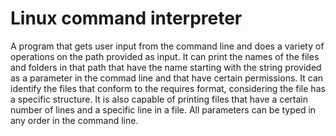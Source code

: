 # Linux command interpreter

A program that gets user input from the command line and does a variety of operations on the path provided as input.
It can print the names of the files and folders in that path that have the name starting with the string provided as a parameter in the commad line and that have certain permissions.
It can identify the files that conform to the requires format, considering the file has a specific structure.
It is also capable of printing files that have a certain number of lines and a specific line in a file.
All parameters can be typed in any order in the command line.
